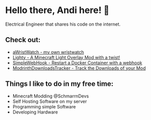 # Hello there, Andi here! 👋

Electrical Engineer that shares his code on the internet.

## Check out:

- [aWristWatch - my own wristwatch](https://github.com/andi-makes/aWristWatch)
- [Lighty - A Minecraft Light Overlay Mod with a twist!](https://github.com/SchmarrnDevs/Lighty)
- [SimpleWebHook - Restart a Docker Container with a webhook](https://git.schmarrn.dev/andi/swh)
- [ModrinthDownloadsTracker - Track the Downloads of your Mod](https://git.schmarrn.dev/andi/mdt)

## Things I like to do in my free time:

- Minecraft Modding @SchmarrnDevs
- Self Hosting Software on my server
- Programming simple Software
- Developing Hardware

